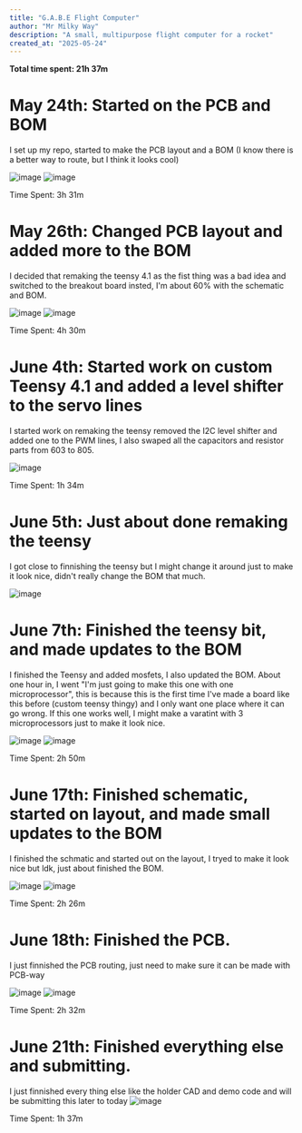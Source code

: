 ```yaml
---
title: "G.A.B.E Flight Computer"
author: "Mr Milky Way"
description: "A small, multipurpose flight computer for a rocket"
created_at: "2025-05-24"
---
```


**Total time spent: 21h 37m**

# May 24th: Started on the PCB and BOM

I set up my repo, started to make the PCB layout and a BOM (I know there is a better way to route, but I think it looks cool)

![image](https://github.com/user-attachments/assets/e1cfb908-786a-4349-bd8b-50d1a7c41822)
![image](https://github.com/user-attachments/assets/d7e804e1-d2f0-4dbb-a574-347b23a1bcc8)

Time Spent: 3h 31m

# May 26th: Changed PCB layout and added more to the BOM

I decided that remaking the teensy 4.1 as the fist thing was a bad idea and switched to the breakout board insted, I'm about 60% with the schematic and BOM.

![image](https://github.com/user-attachments/assets/5a024d62-abf4-496a-a97e-397e432c8146)
![image](https://github.com/user-attachments/assets/f2039d96-81aa-45e6-b314-f45918462d98)

Time Spent: 4h 30m


# June 4th: Started work on custom Teensy 4.1 and added a level shifter to the servo lines

I started work on remaking the teensy removed the I2C level shifter and added one to the PWM lines, I also swaped all the capacitors and resistor parts from 603 to 805.

![image](https://github.com/user-attachments/assets/2f90d29a-6e22-4c33-8126-c24dbecc67df)


Time Spent: 1h 34m


# June 5th: Just about done remaking the teensy

I got close to finnishing the teensy but I might change it around just to make it look nice, didn't really change the BOM that much.

![image](https://github.com/user-attachments/assets/d6cfb741-c46a-4dc6-b9de-6e1062843f7d)


# June 7th: Finished the teensy bit, and made updates to the BOM

I finished the Teensy and added mosfets, I also updated the BOM. About one hour in, I went "I'm just going to make this one with one microprocessor", this is because this is the first time I've made a board like this before (custom teensy thingy) and I only want one place where it can go wrong. If this one works well, I might make a varatint with 3 microprocessors just to make it look nice.

![image](https://github.com/user-attachments/assets/42d1e633-0bd9-4154-b1a1-db957fda81f2)
![image](https://github.com/user-attachments/assets/90a2a3a7-22d3-45df-9ede-903d691fa4c4)


Time Spent: 2h 50m

# June 17th: Finished schematic, started on layout, and made small updates to the BOM

I finished the schmatic and started out on the layout, I tryed to make it look nice but ldk, just about finished the BOM.

![image](https://github.com/user-attachments/assets/e238d038-1c44-47b0-b568-c51ce268f54c)
![image](https://github.com/user-attachments/assets/6f30ba93-d7e8-4773-b7d0-bdf9e48c7c29)


Time Spent: 2h 26m

# June 18th: Finished the PCB.

I just finnished the PCB routing, just need to make sure it can be made with PCB-way

![image](https://github.com/user-attachments/assets/4e1f0f2b-d174-41b1-b028-e38ac76fbe95)
![image](https://github.com/user-attachments/assets/68d7b826-e553-454c-b840-9bd85716d55c)

Time Spent: 2h 32m


# June 21th: Finished everything else and submitting.

I just finnished every thing else like the holder CAD and demo code and will be submitting this later to today
![image](https://github.com/user-attachments/assets/dc67b54a-42c4-45a2-b4cd-fb981163b3c9)



Time Spent: 1h 37m
